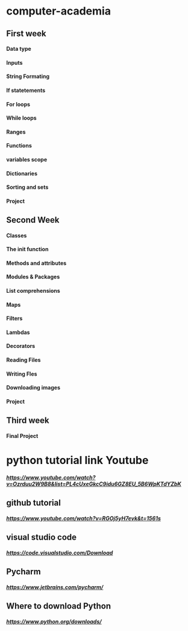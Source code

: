 # computer-academia

## First week
#### Data type 
#### Inputs
#### String Formating
#### If statetements
#### For loops
#### While loops
#### Ranges 
#### Functions 
#### variables scope
#### Dictionaries
#### Sorting and sets 
#### Project

## Second Week
#### Classes
#### The init function
#### Methods and attributes
#### Modules & Packages 
#### List comprehensions
#### Maps
#### Filters
#### Lambdas
#### Decorators
#### Reading Files
#### Writing Fles
#### Downloading images
#### Project

## Third week 
#### Final Project

# python tutorial link Youtube
##### https://www.youtube.com/watch?v=Ozrduu2W9B8&list=PL4cUxeGkcC9idu6GZ8EU_5B6WpKTdYZbK

## github tutorial 
##### https://www.youtube.com/watch?v=RGOj5yH7evk&t=1561s

## visual studio code 
##### https://code.visualstudio.com/Download

## Pycharm 
##### https://www.jetbrains.com/pycharm/ 

## Where to download Python 
##### https://www.python.org/downloads/